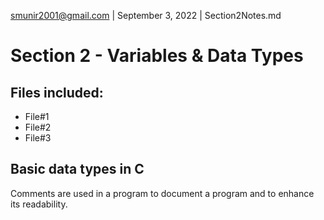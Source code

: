 smunir2001@gmail.com | September 3, 2022 | Section2Notes.md
# Section 2 - Variables & Data Types
## Files included:
* File#1
* File#2
* File#3
## Basic data types in C
Comments are used in a program to document a program and to enhance its readability.